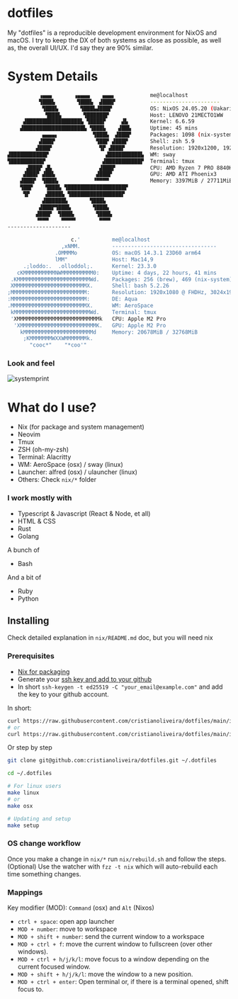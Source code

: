 # dotfiles

My "dotfiles" is a reproducible development environment for NixOS and macOS. 
I try to keep the DX of both systems as close as possible, as well as, the overall UI/UX. I'd say they are 90% similar.

# System Details

```bash
          ▗▄▄▄       ▗▄▄▄▄    ▄▄▄▖           me@localhost
          ▜███▙       ▜███▙  ▟███▛           ----------------------
           ▜███▙       ▜███▙▟███▛            OS: NixOS 24.05.20 (Uakari) x86_64
            ▜███▙       ▜██████▛             Host: LENOVO 21MECTO1WW
     ▟█████████████████▙ ▜████▛     ▟▙       Kernel: 6.6.59
    ▟███████████████████▙ ▜███▙    ▟██▙      Uptime: 45 mins
           ▄▄▄▄▖           ▜███▙  ▟███▛      Packages: 1098 (nix-system), 1053 (nix-user)
          ▟███▛             ▜██▛ ▟███▛       Shell: zsh 5.9
         ▟███▛               ▜▛ ▟███▛        Resolution: 1920x1200, 1920x1080
▟███████████▛                  ▟██████████▙  WM: sway
▜██████████▛                  ▟███████████▛  Terminal: tmux
      ▟███▛ ▟▙               ▟███▛           CPU: AMD Ryzen 7 PRO 8840HS
     ▟███▛ ▟██▙             ▟███▛            GPU: AMD ATI Phoenix3 
    ▟███▛  ▜███▙           ▝▀▀▀▀             Memory: 3397MiB / 27711MiB
    ▜██▛    ▜███▙ ▜██████████████████▛
     ▜▛     ▟████▙ ▜████████████████▛
           ▟██████▙       ▜███▙
          ▟███▛▜███▙       ▜███▙
         ▟███▛  ▜███▙       ▜███▙
         ▝▀▀▀    ▀▀▀▀▘       ▀▀▀▘
--------------------

                    c.'          me@localhost
                 ,xNMM.          ---------------------------------
               .OMMMMo           OS: macOS 14.3.1 23D60 arm64
               lMM"              Host: Mac14,9
     .;loddo:.  .olloddol;.      Kernel: 23.3.0
   cKMMMMMMMMMMNWMMMMMMMMMM0:    Uptime: 4 days, 22 hours, 41 mins
 .KMMMMMMMMMMMMMMMMMMMMMMMWd.    Packages: 256 (brew), 469 (nix-system)
 XMMMMMMMMMMMMMMMMMMMMMMMX.      Shell: bash 5.2.26
;MMMMMMMMMMMMMMMMMMMMMMMM:       Resolution: 1920x1080 @ FHDHz, 3024x1964
:MMMMMMMMMMMMMMMMMMMMMMMM:       DE: Aqua
.MMMMMMMMMMMMMMMMMMMMMMMMX.      WM: AeroSpace
 kMMMMMMMMMMMMMMMMMMMMMMMMWd.    Terminal: tmux
 'XMMMMMMMMMMMMMMMMMMMMMMMMMMk   CPU: Apple M2 Pro
  'XMMMMMMMMMMMMMMMMMMMMMMMMK.   GPU: Apple M2 Pro
    kMMMMMMMMMMMMMMMMMMMMMMd     Memory: 20678MiB / 32768MiB
     ;KMMMMMMMWXXWMMMMMMMk.
       "cooc*"    "*coo'"
```

### Look and feel

![systemprint](https://github.com/cristianoliveira/dotfiles/assets/3959744/808ecffc-f4b3-426a-ab1c-fa589ee702fd)


# What do I use?

  - Nix (for package and system management)
  - Neovim
  - Tmux
  - ZSH (oh-my-zsh)
  - Terminal: Alacritty
  - WM: AeroSpace (osx) / sway (linux)
  - Launcher: alfred (osx) / ulauncher (linux)
  - Others: Check `nix/*` folder

### I work mostly with

  - Typescript & Javascript (React & Node, et all)
  - HTML & CSS
  - Rust
  - Golang

  A bunch of 

  - Bash

  And a bit of

  - Ruby
  - Python

## Installing

Check detailed explanation in `nix/README.md` doc, but you will need nix

### Prerequisites

 - [Nix for packaging](https://nixos.org/learn/)
 - Generate your [ssh key and add to your github](https://docs.github.com/en/authentication/connecting-to-github-with-ssh/generating-a-new-ssh-key-and-adding-it-to-the-ssh-agent)
 - In short `ssh-keygen -t ed25519 -C "your_email@example.com"` and add the key to your github account.

In short:
```bash
curl https://raw.githubusercontent.com/cristianoliveira/dotfiles/main/install.sh | bash -s - osx
# or
curl https://raw.githubusercontent.com/cristianoliveira/dotfiles/main/install.sh | bash -s - linux
```

Or step by step

```bash
git clone git@github.com:cristianoliveira/dotfiles.git ~/.dotfiles

cd ~/.dotfiles

# For linux users
make linux
# or
make osx

# Updating and setup
make setup
```

### OS change workflow

Once you make a change in `nix/*` run `nix/rebuild.sh` and follow the steps.
(Optional) Use the watcher with `fzz -t nix` which will auto-rebuild each time something changes.

### Mappings

Key modifier (MOD): `Command` (osx) and `Alt` (Nixos) 

 - `ctrl + space`: open app launcher
 - `MOD + number`: move to workspace
 - `MOD + shift + number`: send the current window to a workspace
 - `MOD + ctrl + f`: move the current window to fullscreen (over other windows).
 - `MOD + ctrl + h/j/k/l`: move focus to a window depending on the current focused window.
 - `MOD + shift + h/j/k/l`: move the window to a new position.
 - `MOD + ctrl + enter`: Open terminal or, if there is a terminal opened, shift focus to.
